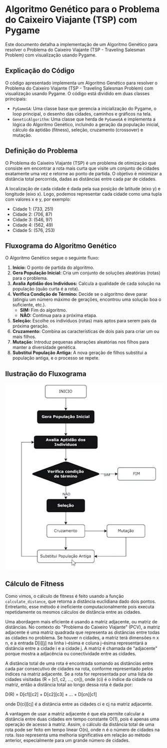 # Algoritmo Genético para o Problema do Caixeiro Viajante (TSP) com Pygame

Este documento detalha a implementação de um Algoritmo Genético para resolver o Problema do Caixeiro Viajante (TSP - Traveling Salesman Problem) com visualização usando Pygame.

## Explicação do Código

O código apresentado implementa um Algoritmo Genético para resolver o Problema do Caixeiro Viajante (TSP - Traveling Salesman Problem) com visualização usando Pygame. O código está dividido em duas classes principais:

*   `PyGameGA`: Uma classe base que gerencia a inicialização do Pygame, o loop principal, o desenho das cidades, caminhos e gráficos na tela.
*   `GeneticAlgorithm`: Uma classe que herda de `PyGameGA` e implementa a lógica do Algoritmo Genético, incluindo a geração da população inicial, cálculo da aptidão (fitness), seleção, cruzamento (crossover) e mutação.

## Definição do Problema

O Problema do Caixeiro Viajante (TSP) é um problema de otimização que consiste em encontrar a rota mais curta que visite um conjunto de cidades exatamente uma vez e retorne ao ponto de partida. O objetivo é minimizar a distância total percorrida, dadas as distâncias entre cada par de cidades.

A localização de cada cidade é dada pela sua posição de latitude (eixo y) e longitude (eixo x). Logo, podemos representar cada cidade como uma tupla com valores x e y, por exemplo:

*   Cidade 1: (733, 251)
*   Cidade 2: (706, 87)
*   Cidade 3: (546, 97)
*   Cidade 4: (562, 49)
*   Cidade 5: (576, 253)

## Fluxograma do Algoritmo Genético

O Algoritmo Genético segue o seguinte fluxo:

1.  **Início:** O ponto de partida do algoritmo.
2.  **Gera População Inicial:** Cria um conjunto de soluções aleatórias (rotas) para o problema.
3.  **Avalia Aptidão dos Indivíduos:** Calcula a qualidade de cada solução na população (quão curta é a rota).
4.  **Verifica Condição de Término:** Decide se o algoritmo deve parar (atingiu um número máximo de gerações, encontrou uma solução boa o suficiente, etc.).
    *   **SIM:** Fim do algoritmo.
    *   **NÃO:** Continua para a próxima etapa.
5.  **Seleção:** Escolhe os indivíduos (rotas) mais aptos para serem pais da próxima geração.
6.  **Cruzamento:** Combina as características de dois pais para criar um ou mais filhos.
7.  **Mutação:** Introduz pequenas alterações aleatórias nos filhos para manter a diversidade genética.
8.  **Substitui População Antiga:** A nova geração de filhos substitui a população antiga, e o processo se repete.

## Ilustração do Fluxograma

![Fluxograma do Algoritmo Genético](images/flow.png)


## Cálculo de Fitness

Como vimos, o cálculo de fitness é feito usando a função `calculate_distance`, que retorna a distância euclidiana dado dois pontos. Entretanto, esse método é ineficiente computacionalmente pois executa repetidamente os mesmos cálculos de distância entre as cidades.

Uma abordagem mais eficiente é usando a matriz adjacente, ou matriz de distâncias. No contexto do "Problema do Caixeiro Viajante" (PCV), a matriz adjacente é uma matriz quadrada que representa as distâncias entre todas as cidades no problema. Se houver n cidades, a matriz terá dimensões n x n, e a entrada D[i][j] na linha i-ésima e coluna j-ésima representará a distância entre a cidade i e a cidade j. A matriz é chamada de "adjacente" porque mostra a adjacência ou conectividade entre as cidades.

A distância total de uma rota é encontrada somando as distâncias entre cada par consecutivo de cidades na rota, conforme representado pelos índices na matriz adjacente. Se a rota for representada por uma lista de cidades visitadas (R = \[c1, c2, ..., cn]), onde (ci) é o índice da cidade na matriz, então a distância total ao longo dessa rota é dada por:

D(R) = D[c1][c2] + D[c2][c3] + ... + D[cn][c1]

onde D(ci][cj] é a distância entre as cidades ci e cj na matriz adjacente.

A vantagem de usar a matriz adjacente é que ela permite calcular a distância entre duas cidades em tempo constante O(1), pois é apenas uma operação de acesso à matriz. Assim, o cálculo da distância total de uma rota pode ser feito em tempo linear O(n), onde n é o número de cidades na rota. Isso representa uma melhoria significativa em relação ao método anterior, especialmente para um grande número de cidades.
